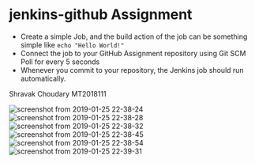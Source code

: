 # jenkins-github Assignment
- Create a simple Job, and the build action of the job can be something simple like ```echo "Hello World!"```
- Connect the job to your GitHub Assignment repository using Git SCM Poll for every 5 seconds
- Whenever you commit to your repository, the Jenkins job should run automatically.

Shravak Choudary MT2018111

![screenshot from 2019-01-25 22-38-24](https://user-images.githubusercontent.com/46772799/51761148-4eef7080-20f2-11e9-8712-ac16ebb91b66.png)
![screenshot from 2019-01-25 22-38-28](https://user-images.githubusercontent.com/46772799/51761150-50209d80-20f2-11e9-9764-c0f6be983cf4.png)
![screenshot from 2019-01-25 22-38-32](https://user-images.githubusercontent.com/46772799/51761153-50b93400-20f2-11e9-9fc7-ca3488d01c64.png)
![screenshot from 2019-01-25 22-38-45](https://user-images.githubusercontent.com/46772799/51761155-50b93400-20f2-11e9-923e-d67cf88dce9a.png)
![screenshot from 2019-01-25 22-38-54](https://user-images.githubusercontent.com/46772799/51761158-5282f780-20f2-11e9-8771-664629fcdb04.png)
![screenshot from 2019-01-25 22-39-31](https://user-images.githubusercontent.com/46772799/51761160-5282f780-20f2-11e9-9b72-f93ddc2fefcf.png)

